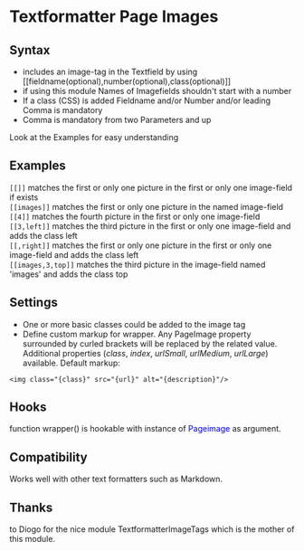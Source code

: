 Textformatter Page Images
=========================

## Syntax
* includes an image-tag in the Textfield by using [[fieldname(optional),number(optional),class(optional)]] 
* if using this module Names of Imagefields shouldn't start with a number
* If a class (CSS) is added Fieldname and/or Number and/or leading Comma is mandatory
* Comma is mandatory from two Parameters and up

Look at the Examples for easy understanding

## Examples
`[[]]` matches the first or only one picture in the first or only one image-field if exists  
`[[images]]` matches the first or only one picture in the named image-field  
`[[4]]` matches the fourth picture in the first or only one image-field  
`[[3,left]]` matches the third picture in the first or only one image-field and adds the class left  
`[[,right]]` matches the first or only one picture in the first or only one image-field and adds the class left  
`[[images,3,top]]` matches the third picture in the image-field named 'images' and adds the class top  

## Settings
* One or more basic classes could be added to the image tag
* Define custom markup for wrapper. Any PageImage property surrounded by curled brackets will be replaced by the related value. Additional properties (*class*, *index*, *urlSmall*, *urlMedium*, *urlLarge*) available. Default markup:  

```
<img class="{class}" src="{url}" alt="{description}"/>
```

## Hooks
function wrapper() is hookable with instance of <span style="color:blue;">Pageimage</span> as argument.

## Compatibility
Works well with other text formatters such as Markdown.

## Thanks
to Diogo for the nice module TextformatterImageTags which is the mother of this module. 
